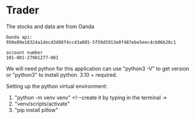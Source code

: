 # Trader


 The stocks and data are from Oanda

    Oanda api:
    950e89e18324a1decd3d88f4cc43a085-5f59d5913e0f487ebe5eec4cb06b20c1

    account number 
    101-001-27981277-001



  We will need python for this application 
  can use "python3 -V" to get version or "python3" to  install 
  python. 3.10  + required.


  Setting up the python virtual environment:
  1.  "python -m venv venv"      <!--create it by typing in the terminal  ->
  2.  "venv/scripts/activate"    <!--run the script-->
  3.  "pip install pillow"

  







